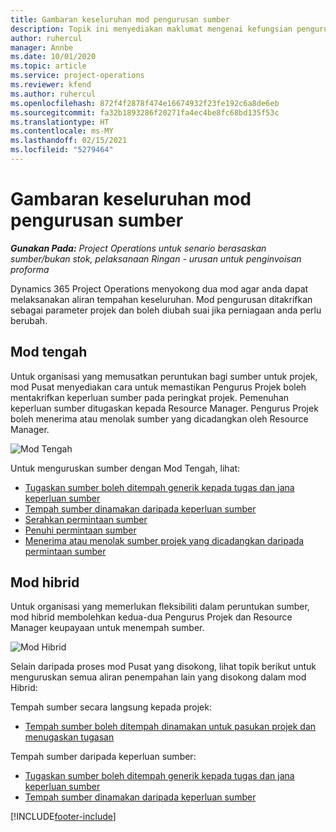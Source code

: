 ```yaml
---
title: Gambaran keseluruhan mod pengurusan sumber
description: Topik ini menyediakan maklumat mengenai kefungsian pengurusan Sumber dalam Dynamics 365 Project Operations.
author: ruhercul
manager: Annbe
ms.date: 10/01/2020
ms.topic: article
ms.service: project-operations
ms.reviewer: kfend
ms.author: ruhercul
ms.openlocfilehash: 872f4f2878f474e16674932f23fe192c6a8de6eb
ms.sourcegitcommit: fa32b1893286f20271fa4ec4be8fc68bd135f53c
ms.translationtype: HT
ms.contentlocale: ms-MY
ms.lasthandoff: 02/15/2021
ms.locfileid: "5279464"
---
```

# <a name="resource-management-modes-overview"></a>Gambaran keseluruhan mod pengurusan sumber

_**Gunakan Pada:** Project Operations untuk senario berasaskan sumber/bukan stok, pelaksanaan Ringan - urusan untuk penginvoisan proforma_


Dynamics 365 Project Operations menyokong dua mod agar anda dapat melaksanakan aliran tempahan keseluruhan. Mod pengurusan ditakrifkan sebagai parameter projek dan boleh diubah suai jika perniagaan anda perlu berubah.    

## <a name="central-mode"></a>Mod tengah
Untuk organisasi yang memusatkan peruntukan bagi sumber untuk projek, mod Pusat menyediakan cara untuk memastikan Pengurus Projek boleh mentakrifkan keperluan sumber pada peringkat projek. Pemenuhan keperluan sumber ditugaskan kepada Resource Manager. Pengurus Projek boleh menerima atau menolak sumber yang dicadangkan oleh Resource Manager.

![Mod Tengah](./media/resource-management-central.png)

Untuk menguruskan sumber dengan Mod Tengah, lihat:

- [Tugaskan sumber boleh ditempah generik kepada tugas dan jana keperluan sumber](https://docs.microsoft.com/dynamics365/project-service/assign-generic-bookable-resource)
- [Tempah sumber dinamakan daripada keperluan sumber](https://docs.microsoft.com/dynamics365/project-service/book-named-resource)
- [Serahkan permintaan sumber](https://docs.microsoft.com/dynamics365/project-service/submit-resource-request)
- [Penuhi permintaan sumber](https://docs.microsoft.com/dynamics365/project-service/resource-management-fulfill-requests)
- [Menerima atau menolak sumber projek yang dicadangkan daripada permintaan sumber](https://docs.microsoft.com/dynamics365/project-service/accept-reject-proposed-resource)

## <a name="hybrid-mode"></a>Mod hibrid
Untuk organisasi yang memerlukan fleksibiliti dalam peruntukan sumber, mod hibrid membolehkan kedua-dua Pengurus Projek dan Resource Manager keupayaan untuk menempah sumber.

![Mod Hibrid](./media/resource-management-hybrid.png)

Selain daripada proses mod Pusat yang disokong, lihat topik berikut untuk menguruskan semua aliran penempahan lain yang disokong dalam mod Hibrid:

Tempah sumber secara langsung kepada projek:
- [Tempah sumber boleh ditempah dinamakan untuk pasukan projek dan menugaskan tugasan](https://docs.microsoft.com/dynamics365/project-service/assign-named-bookable-resource)

Tempah sumber daripada keperluan sumber:
- [Tugaskan sumber boleh ditempah generik kepada tugas dan jana keperluan sumber](https://docs.microsoft.com/dynamics365/project-service/assign-generic-bookable-resource)
- [Tempah sumber dinamakan daripada keperluan sumber](https://docs.microsoft.com/dynamics365/project-service/book-named-resource)


[!INCLUDE[footer-include](../includes/footer-banner.md)]
